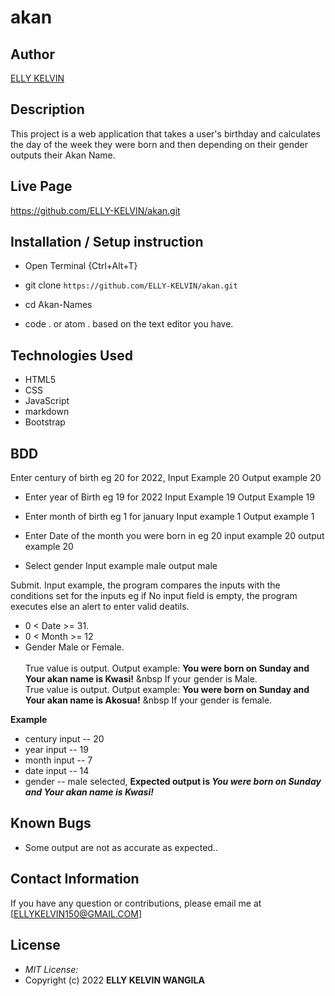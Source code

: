 # akan
## Author

[ELLY KELVIN](https://github.com/ELLY-KELVIN/akan.git)

## Description

This project is a web application that takes a user's birthday and calculates the day of the week they were born and then depending on their gender outputs their Akan Name. 
## Live Page 
https://github.com/ELLY-KELVIN/akan.git


## Installation / Setup instruction
* Open Terminal {Ctrl+Alt+T}

* git clone ```https://github.com/ELLY-KELVIN/akan.git```

* cd Akan-Names

* code . or atom . based on the text editor you have.

## Technologies Used

* HTML5
* CSS
* JavaScript
* markdown
* Bootstrap

## BDD
Enter century of birth eg 20 for 2022,
     Input Example 20
     Output example 20

* Enter year of Birth eg 19 for 2022
     Input Example 19
     Output Example 19

* Enter month of birth eg 1 for january 
    Input example 1
    Output example 1

* Enter Date of the month you were born in eg 20
    input example 20
    output example 20

* Select gender 
    Input example male
    output male

Submit.
Input example, the program compares the inputs with the conditions set for the inputs eg if No input field is empty, the program executes else an alert to enter valid deatils.
* 0 < Date >= 31.
* 0 < Month >= 12
* Gender Male or Female. <br/>  
True value is output. Output example: **You were born on Sunday and Your akan name is Kwasi!** &nbsp If your gender is Male.<br/>
True value is output. Output example: **You were born on Sunday and Your akan name is  Akosua!** &nbsp If your gender is female.  

**Example**
* century input -- 20
* year input   -- 19
* month input  -- 7
* date input -- 14
* gender -- male selected,
**Expected output is *You were born on Sunday and Your akan name is Kwasi!*** 

## Known Bugs
* Some output are not as accurate as expected..

## Contact Information 

If you have any question or contributions, please email me at [ELLYKELVIN150@GMAIL.COM]

## License
* *MIT License:*
* Copyright (c) 2022 **ELLY KELVIN WANGILA**
